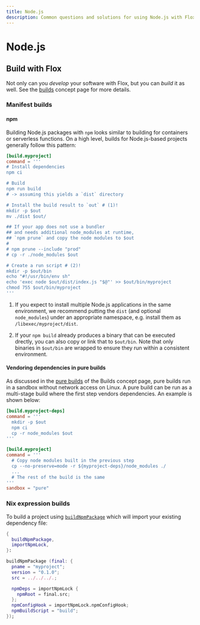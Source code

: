 ```yaml
---
title: Node.js
description: Common questions and solutions for using Node.js with Flox
---
```


# Node.js

## Build with Flox

Not only can you _develop_ your software with Flox, but you can _build_ it as well.
See the [builds][build-concept] concept page for more details.

### Manifest builds

#### npm

Building Node.js packages with `npm` looks similar to building for containers or serverless functions.
On a high level, builds for Node.js-based projects generally follow this pattern:

```toml
[build.myproject]
command = '''
# Install dependencies
npm ci

# Build
npm run build
# -> assuming this yields a `dist` directory

# Install the build result to `out` # (1)!
mkdir -p $out
mv ./dist $out/

## If your app does not use a bundler
## and needs additional node_modules at runtime,
## `npm prune` and copy the node modules to $out
#
# npm prune --include "prod"
# cp -r ./node_modules $out

# Create a run script # (2)!
mkdir -p $out/bin
echo "#!/usr/bin/env sh"
echo 'exec node $out/dist/index.js "$@"' >> $out/bin/myproject
chmod 755 $out/bin/myproject
'''
```

1. If you expect to install multiple Node.js applications in the same environment, we recommend putting the `dist` (and optional `node_modules`) under an appropriate namespace, e.g. install them as `/libexec/myproject/dist`.

2. If your `npm build` already produces a binary that can be executed drectly, you can also copy or link that to `$out/bin`. Note that only binaries in `$out/bin` are wrapped to ensure they run within a consistent environment.

#### Vendoring dependencies in pure builds

As discussed in the [pure builds][pure-builds-section] of the Builds concept page, pure builds run in a sandbox without network access on Linux.
A pure build can be run as a multi-stage build where the first step vendors dependencies.
An example is shown below:

```toml
[build.myproject-deps]
command = '''
  mkdir -p $out
  npm ci
  cp -r node_modules $out
'''

[build.myproject]
command = '''
  # Copy node modules built in the previous step
  cp --no-preserve=mode -r ${myproject-deps}/node_modules ./
  ...
  # The rest of the build is the same
'''
sandbox = "pure"
```

### Nix expression builds

To build a project using [`buildNpmPackage`](https://nixos.org/man/nixpkgs/stable/#language-javascript) which will import your existing dependency file:

```nix
{
  buildNpmPackage,
  importNpmLock,
}:

buildNpmPackage (final: {
  pname = "myproject";
  version = "0.1.0";
  src = ../../../.;

  npmDeps = importNpmLock {
    npmRoot = final.src;
  };
  npmConfigHook = importNpmLock.npmConfigHook;
  npmBuildScript = "build";
});
```

[build-concept]: ../concepts/builds.md
[pure-builds-section]: ../concepts/manifest-builds.md#pure-builds
